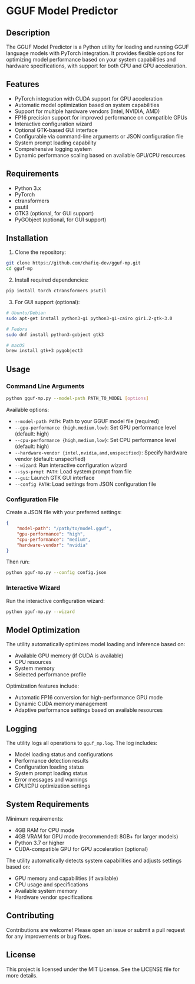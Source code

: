 # GGUF Model Predictor

## Description
The GGUF Model Predictor is a Python utility for loading and running GGUF language models with PyTorch integration. It provides flexible options for optimizing model performance based on your system capabilities and hardware specifications, with support for both CPU and GPU acceleration.

## Features

- PyTorch integration with CUDA support for GPU acceleration
- Automatic model optimization based on system capabilities
- Support for multiple hardware vendors (Intel, NVIDIA, AMD)
- FP16 precision support for improved performance on compatible GPUs
- Interactive configuration wizard
- Optional GTK-based GUI interface
- Configurable via command-line arguments or JSON configuration file
- System prompt loading capability
- Comprehensive logging system
- Dynamic performance scaling based on available GPU/CPU resources

## Requirements

- Python 3.x
- PyTorch
- ctransformers
- psutil
- GTK3 (optional, for GUI support)
- PyGObject (optional, for GUI support)

## Installation

1. Clone the repository:
```bash
git clone https://github.com/chafiq-dev/gguf-mp.git
cd gguf-mp
```

2. Install required dependencies:
```bash
pip install torch ctransformers psutil
```

3. For GUI support (optional):
```bash
# Ubuntu/Debian
sudo apt-get install python3-gi python3-gi-cairo gir1.2-gtk-3.0

# Fedora
sudo dnf install python3-gobject gtk3

# macOS
brew install gtk+3 pygobject3
```

## Usage

### Command Line Arguments

```bash
python gguf-mp.py --model-path PATH_TO_MODEL [options]
```

Available options:
- `--model-path PATH`: Path to your GGUF model file (required)
- `--gpu-performance {high,medium,low}`: Set GPU performance level (default: high)
- `--cpu-performance {high,medium,low}`: Set CPU performance level (default: high)
- `--hardware-vendor {intel,nvidia,amd,unspecified}`: Specify hardware vendor (default: unspecified)
- `--wizard`: Run interactive configuration wizard
- `--sys-prmpt PATH`: Load system prompt from file
- `--gui`: Launch GTK GUI interface
- `--config PATH`: Load settings from JSON configuration file

### Configuration File

Create a JSON file with your preferred settings:

```json
{
    "model-path": "/path/to/model.gguf",
    "gpu-performance": "high",
    "cpu-performance": "medium",
    "hardware-vendor": "nvidia"
}
```

Then run:
```bash
python gguf-mp.py --config config.json
```

### Interactive Wizard

Run the interactive configuration wizard:
```bash
python gguf-mp.py --wizard
```

## Model Optimization

The utility automatically optimizes model loading and inference based on:
- Available GPU memory (if CUDA is available)
- CPU resources
- System memory
- Selected performance profile

Optimization features include:
- Automatic FP16 conversion for high-performance GPU mode
- Dynamic CUDA memory management
- Adaptive performance settings based on available resources

## Logging

The utility logs all operations to `gguf_mp.log`. The log includes:
- Model loading status and configurations
- Performance detection results
- Configuration loading status
- System prompt loading status
- Error messages and warnings
- GPU/CPU optimization settings

## System Requirements

Minimum requirements:
- 4GB RAM for CPU mode
- 4GB VRAM for GPU mode (recommended: 8GB+ for larger models)
- Python 3.7 or higher
- CUDA-compatible GPU for GPU acceleration (optional)

The utility automatically detects system capabilities and adjusts settings based on:
- GPU memory and capabilities (if available)
- CPU usage and specifications
- Available system memory
- Hardware vendor specifications

## Contributing
Contributions are welcome! Please open an issue or submit a pull request for any improvements or bug fixes.

## License
This project is licensed under the MIT License. See the LICENSE file for more details.
